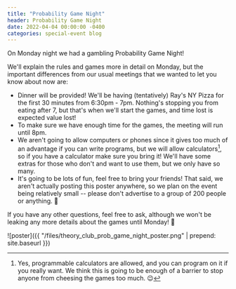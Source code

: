 ```yaml
---
title: "Probability Game Night"
header: Probability Game Night
date: 2022-04-04 00:00:00 -0400
categories: special-event blog
---
```


On Monday night we had a gambling Probability Game Night!

We'll explain the rules and games more in detail on
Monday, but the important differences from our usual
meetings that we wanted to let you know about now are:
- Dinner will be provided! We'll be having (tentatively) Ray's NY Pizza for
  the first 30 minutes from 6:30pm - 7pm. Nothing's stopping you from eating
  after 7, but that's when we'll start the games, and time lost is expected
  value lost!
- To make sure we have enough time for the
  games, the meeting will run until 8pm.
- We aren't going to allow computers or phones since it gives too much of an
  advantage if you can write programs, but we will allow calculators[^1], so if
  you have a calculator make sure you bring it! We'll have some extras for
  those who don't and want to use them, but we only have so many.
- It's going to be lots of fun, feel free to bring your friends! That said,
  we aren't actually posting this poster anywhere, so we plan on the event
  being relatively small -- please don't advertise to a group of 200 people
  or anything. 🙂

If you have any other questions, feel free to ask, although we won't be
leaking any more details about the games until Monday! 🙂

[^1]: Yes, programmable calculators are allowed, and you can program on it if you really want. We think this is going to be enough of a barrier to stop anyone from cheesing the games too much. 😉

![poster]({{ "/files/theory_club_prob_game_night_poster.png" | prepend: site.baseurl }})

